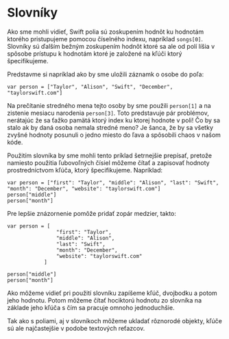 # Slovníky

Ako sme mohli vidieť, Swift polia sú zoskupením hodnôt ku hodnotám ktorého pristupujeme pomocou číselného indexu, napríklad `songs[0]`. Slovníky sú ďalším bežným zoskupením hodnôt ktoré sa ale od polí líšia v spôsobe prístupu k hodnotám ktoré je založené na kľúči ktorý špecifikujeme.

Predstavme si napríklad ako by sme uložili záznamk o osobe do poľa:

    var person = ["Taylor", "Alison", "Swift", "December", "taylorswift.com"]

Na prečítanie stredného mena tejto osoby by sme použili `person[1]` a na zistenie mesiacu narodenia `person[3]`. Toto predstavuje pár problémov, nerátajúc že sa ťažko pamätá ktorý index ku ktorej hodnote v poli! Čo by sa stalo ak by daná osoba nemala stredné meno? Je šanca, že by sa všetky zvyšné hodnoty posunuli o jedno miesto do ľava a spôsobili chaos v našom kóde.

Použitím slovníka by sme mohli tento príklad šetrnejšie prepísať, pretože namiesto použitia ľubovoľných čísiel môžeme čítať a zapisovať hodnoty prostredníctvom kľúča, ktorý špecifikujeme. Napríklad:

    var person = ["first": "Taylor", "middle": "Alison", "last": "Swift", "month": "December", "website": "taylorswift.com"]
    person["middle"]
    person["month"]

Pre lepšie znázornenie pomôže pridať zopár medzier, takto:

    var person = [
                    "first": "Taylor",
                    "middle": "Alison",
                    "last": "Swift",
                    "month": "December",
                    "website": "taylorswift.com"
                ]

    person["middle"]
    person["month"]

Ako môžeme vidieť pri použití slovníku zapíšeme kľúč, dvojbodku a potom jeho hodnotu. Potom môžeme čítať hociktorú hodnotu zo slovníka na základe jeho kľúča s čím sa pracuje omnoho jednoduchšie.

Tak ako s poliami, aj v slovníkoch môžeme ukladať rôznorodé objekty, kľúče sú ale najčastejšie v podobe textových reťazcov.

